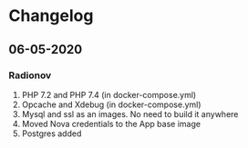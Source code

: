 # Changelog

## 06-05-2020

### Radionov

1. PHP 7.2 and PHP 7.4 (in docker-compose.yml)
2. Opcache and Xdebug (in docker-compose.yml)
3. Mysql and ssl as an images. No need to build it anywhere
4. Moved Nova credentials to the App base image
5. Postgres added
